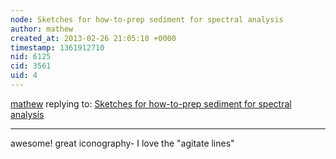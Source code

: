 ```yaml
---
node: Sketches for how-to-prep sediment for spectral analysis
author: mathew
created_at: 2013-02-26 21:05:10 +0000
timestamp: 1361912710
nid: 6125
cid: 3561
uid: 4
---
```




[mathew](../profile/mathew) replying to: [Sketches for how-to-prep sediment for spectral analysis](../notes/liz/2-26-2013/sketches-how-prep-sediment-spectral-analysis)

----
awesome! great iconography- I love the "agitate lines" 
